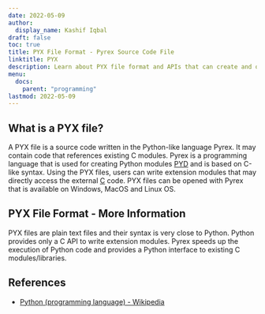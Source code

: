 ```yaml
---
date: 2022-05-09
author:
  display_name: Kashif Iqbal
draft: false
toc: true
title: PYX File Format - Pyrex Source Code File
linktitle: PYX
description: Learn about PYX file format and APIs that can create and open PYX files.
menu:
  docs:
    parent: "programming"
lastmod: 2022-05-09
---
```


## What is a PYX file?

A PYX file is a source code written in the Python-like language Pyrex. It may contain code that references existing C modules. Pyrex is a programming language that is used for creating Python modules [PYD](/programming/pyd/) and is based on C-like syntax. Using the PYX files, users can write extension modules that may directly access the external [C](/programming/c/) code.
PYX files can be opened with Pyrex that is available on Windows, MacOS and Linux OS.

## PYX File Format - More Information

PYX files are plain text files and their syntax is very close to Python. Python provides only a C API to write extension modules. Pyrex speeds up the execution of Python code and provides a Python interface to existing C modules/libraries.

## References

 * [Python (programming language) - Wikipedia](https://en.wikipedia.org/wiki/Python_(programming_language))
